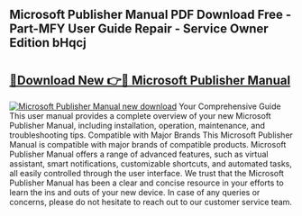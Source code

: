 ## Microsoft Publisher Manual PDF Download Free - Part-MFY User Guide Repair - Service Owner Edition bHqcj

# <h2><a href="http://cf12824.oget.top/?id=Microsoft+Publisher+Manual">🔗Download New 👉🔴 Microsoft Publisher Manual</a></h2>

[![Microsoft Publisher Manual new download](https://i.imgur.com/5g1atiW.png)](http://cf12824.oget.top/?id=Microsoft+Publisher+Manual)
Your Comprehensive Guide This user manual provides a complete overview of your new Microsoft Publisher Manual, including installation, operation, maintenance, and troubleshooting tips. Compatible with Major Brands This Microsoft Publisher Manual is compatible with major brands of compatible products. Microsoft Publisher Manual offers a range of advanced features, such as virtual assistant, smart notifications, customizable shortcuts, and automated tasks, all easily controlled through the user interface. We trust that the Microsoft Publisher Manual has been a clear and concise resource in your efforts to learn the ins and outs of your new device. In case of any queries or concerns, please do not hesitate to reach out to our customer service team.
